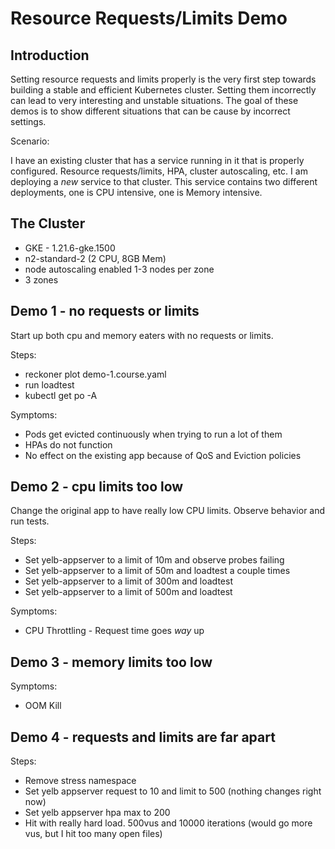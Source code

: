 # Resource Requests/Limits Demo

## Introduction

Setting resource requests and limits properly is the very first step towards building a stable and efficient Kubernetes cluster. Setting them incorrectly can lead to very interesting and unstable situations. The goal of these demos is to show different situations that can be cause by incorrect settings.

Scenario:

I have an existing cluster that has a service running in it that is properly configured. Resource requests/limits, HPA, cluster autoscaling, etc. I am deploying a _new_ service to that cluster. This service contains two different deployments, one is CPU intensive, one is Memory intensive.

## The Cluster

- GKE - 1.21.6-gke.1500
- n2-standard-2 (2 CPU, 8GB Mem)
- node autoscaling enabled 1-3 nodes per zone
- 3 zones

## Demo 1 - no requests or limits

Start up both cpu and memory eaters with no requests or limits.

Steps:
- reckoner plot demo-1.course.yaml
- run loadtest
- kubectl get po -A

Symptoms:
- Pods get evicted continuously when trying to run a lot of them
- HPAs do not function
- No effect on the existing app because of QoS and Eviction policies

## Demo 2 - cpu limits too low

Change the original app to have really low CPU limits. Observe behavior and run tests.

Steps:
- Set yelb-appserver to a limit of 10m and observe probes failing
- Set yelb-appserver to a limit of 50m and loadtest a couple times
- Set yelb-appserver to a limit of 300m and loadtest
- Set yelb-appserver to a limit of 500m and loadtest

Symptoms:
- CPU Throttling - Request time goes _way_ up

## Demo 3 - memory limits too low

Symptoms:
- OOM Kill

## Demo 4 - requests and limits are far apart

Steps:
- Remove stress namespace
- Set yelb appserver request to 10 and limit to 500 (nothing changes right now)
- Set yelb appserver hpa max to 200
- Hit with really hard load. 500vus and 10000 iterations (would go more vus, but I hit too many open files)

